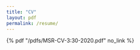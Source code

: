 ```yaml
---
title: "CV"
layout: pdf
permalink: /resume/
---
```


 {% pdf "/pdfs/MSR-CV-3:30-2020.pdf" no_link %}


